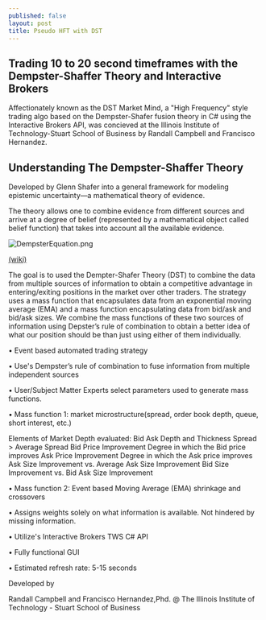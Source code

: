 ```yaml
---
published: false
layout: post
title: Pseudo HFT with DST
---
```


## Trading 10 to 20 second timeframes with the Dempster-Shaffer Theory and Interactive Brokers

Affectionately known as the DST Market Mind, a "High Frequency" style trading algo based on the Dempster-Shafer fusion theory in C# using the Interactive Brokers API, was concieved at the Illinois Institute of Technology-Stuart School of Business by Randall Campbell and Francisco Hernandez.  

## Understanding The Dempster-Shaffer Theory 

Developed by Glenn Shafer into a general framework for modeling epistemic uncertainty—a mathematical theory of evidence.

The theory allows one to combine evidence from different sources and arrive at a degree of belief
(represented by a mathematical object called belief function) that takes into account all the available evidence. 


![DempsterEquation.png]({{site.baseurl}}/_posts/DempsterEquation.png)


[(wiki)](https://en.wikipedia.org/wiki/Dempster%E2%80%93Shafer_theory)

The goal is to used the Dempter-Shafer Theory (DST) to combine the data from multiple sources of
information to obtain a competitive advantage in entering/exiting positions in the market over other
traders. The strategy uses a mass function that encapsulates data from an exponential moving average
(EMA) and a mass function encapsulating data from bid/ask and bid/ask sizes. We combine the mass
functions of these two sources of information using Depster’s rule of combination to obtain a better idea
of what our position should be than just using either of them individually.

• Event based automated trading strategy

• Use's Dempster’s rule of combination to fuse information from multiple independent sources

• User/Subject Matter Experts select parameters used to generate mass functions.

• Mass function 1: market microstructure(spread, order book depth, queue, short interest, etc.)

Elements of Market Depth evaluated: Bid Ask Depth and Thickness Spread > Average Spread Bid Price Improvement Degree in which the Bid price improves Ask Price Improvement Degree in which the Ask price improves Ask Size Improvement vs. Average Ask Size Improvement Bid Size Improvement  vs. Bid Ask Size Improvement

• Mass function 2: Event based Moving Average (EMA) shrinkage and crossovers

• Assigns weights solely on what information is available. Not hindered by missing information.

• Utilize's Interactive Brokers TWS C# API

• Fully functional GUI

• Estimated refresh rate: 5-15 seconds

Developed by

Randall Campbell and Francisco Hernandez,Phd. @ The Illinois Institute of Technology - Stuart School of Business
